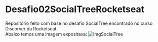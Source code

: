 # Desafio02SocialTreeRocketseat
Repositório feito com base no desafio SocialTree encontrado no curso Discorver da Rocketseat.
<br>
Abaixo temos uma imagem expositava:
![imgSocialTree](https://user-images.githubusercontent.com/102265187/181806770-6666eaef-3869-43f0-aa79-d1e1b8ae9a91.png)

